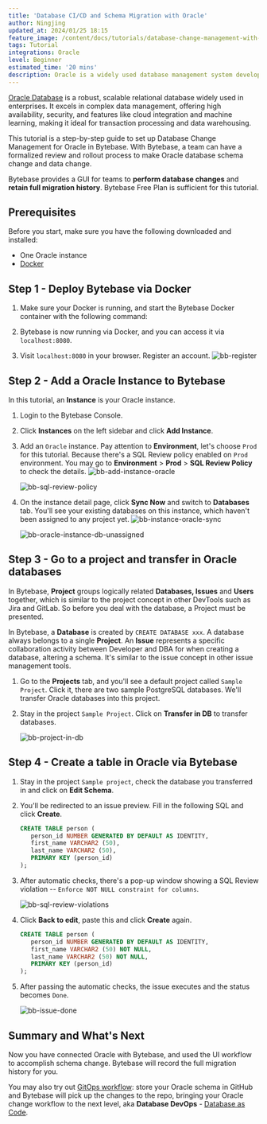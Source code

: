 ```yaml
---
title: 'Database CI/CD and Schema Migration with Oracle'
author: Ningjing
updated_at: 2024/01/25 18:15
feature_image: /content/docs/tutorials/database-change-management-with-oracle/oracle-feature.webp
tags: Tutorial
integrations: Oracle
level: Beginner
estimated_time: '20 mins'
description: Oracle is a widely used database management system developed by Microsoft for storing and retrieving structured data. This tutorial will guide you step-by-step to set up database change management for Oracle in Bytebase.
---
```


[Oracle Database](https://www.oracle.com/database/technologies/) is a robust, scalable relational database widely used in enterprises. It excels in complex data management, offering high availability, security, and features like cloud integration and machine learning, making it ideal for transaction processing and data warehousing.

This tutorial is a step-by-step guide to set up Database Change Management for Oracle in Bytebase. With Bytebase, a team can have a formalized review and rollout process to make Oracle database schema change and data change.

Bytebase provides a GUI for teams to **perform database changes** and **retain full migration history**. Bytebase Free Plan is sufficient for this tutorial.

## Prerequisites

Before you start, make sure you have the following downloaded and installed:

- One Oracle instance
- [Docker](https://www.docker.com/)

## Step 1 - Deploy Bytebase via Docker

1. Make sure your Docker is running, and start the Bytebase Docker container with the following command:

   <IncludeBlock url="/docs/get-started/install/terminal-docker-run-volume"></IncludeBlock>

1. Bytebase is now running via Docker, and you can access it via `localhost:8080`.

1. Visit `localhost:8080` in your browser. Register an account.
   ![bb-register](/content/docs/tutorials/database-change-management-with-oracle/bb-register.webp)

## Step 2 - Add a Oracle Instance to Bytebase

In this tutorial, ​an **Instance** is your Oracle instance.

1. Login to the Bytebase Console.

1. Click **Instances** on the left sidebar and click **Add Instance**.

1. Add an `Oracle` instance. Pay attention to **Environment**, let's choose `Prod` for this tutorial. Because there's a SQL Review policy enabled on `Prod` environment. You may go to **Environment** > **Prod** > **SQL Review Policy** to check the details.
   ![bb-add-instance-oracle](/content/docs/tutorials/database-change-management-with-oracle/bb-add-instance-oracle.webp)

   ![bb-sql-review-policy](/content/docs/tutorials/database-change-management-with-oracle/bb-sql-review-policy.webp)

1. On the instance detail page, click **Sync Now** and switch to **Databases** tab. You'll see your existing databases on this instance, which haven't been assigned to any project yet.
   ![bb-instance-oracle-sync](/content/docs/tutorials/database-change-management-with-oracle/bb-instance-oracle-sync.webp)

   ![bb-oracle-instance-db-unassigned](/content/docs/tutorials/database-change-management-with-oracle/bb-oracle-instance-db-unassigned.webp)

## Step 3 - Go to a project and transfer in Oracle databases

In Bytebase, **Project** groups logically related **Databases, Issues** and **Users** together, which is similar to the project concept in other DevTools such as Jira and GitLab. So before you deal with the database, a Project must be presented.

In Bytebase, a **Database** is created by `CREATE DATABASE xxx`. A database always belongs to a single **Project**. An **Issue** represents a specific collaboration activity between Developer and DBA for when creating a database, altering a schema. It's similar to the issue concept in other issue management tools.

1. Go to the **Projects** tab, and you'll see a default project called `Sample Project`. Click it, there are two sample PostgreSQL databases. We'll transfer Oracle databases into this project.

1. Stay in the project `Sample Project`. Click on **Transfer in DB** to transfer databases.

   ![bb-project-in-db](/content/docs/tutorials/database-change-management-with-oracle/bb-project-in-db.webp)

## Step 4 - Create a table in Oracle via Bytebase

1. Stay in the project `Sample project`, check the database you transferred in and click on **Edit Schema**.

2. You'll be redirected to an issue preview. Fill in the following SQL and click **Create**.

   ```SQL
   CREATE TABLE person (
      person_id NUMBER GENERATED BY DEFAULT AS IDENTITY,
      first_name VARCHAR2 (50),
      last_name VARCHAR2 (50),
      PRIMARY KEY (person_id)
   );
   ```

3. After automatic checks, there's a pop-up window showing a SQL Review violation -- `Enforce NOT NULL constraint for columns`.

   ![bb-sql-review-violations](/content/docs/tutorials/database-change-management-with-oracle/bb-sql-review-violations.webp)

4. Click **Back to edit**, paste this and click **Create** again.

   ```SQL
   CREATE TABLE person (
      person_id NUMBER GENERATED BY DEFAULT AS IDENTITY,
      first_name VARCHAR2 (50) NOT NULL,
      last_name VARCHAR2 (50) NOT NULL,
      PRIMARY KEY (person_id)
   );
   ```

5. After passing the automatic checks, the issue executes and the status becomes `Done`.

   ![bb-issue-done](/content/docs/tutorials/database-change-management-with-oracle/bb-issue-done.webp)

## Summary and What's Next

Now you have connected Oracle with Bytebase, and used the UI workflow to accomplish schema change. Bytebase will record the full migration history for you.

You may also try out [GitOps workflow](/docs/tutorials/database-cicd-best-practice-with-github/): store your Oracle schema in GitHub and Bytebase will pick up the changes to the repo, bringing your Oracle change workflow to the next level, aka **Database DevOps** - [Database as Code](/blog/database-as-code).
